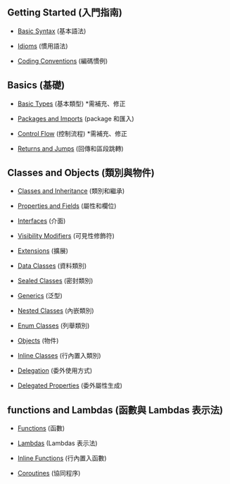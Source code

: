 ## Getting Started (入門指南)

- [Basic Syntax](pages/docs/reference/basic-syntax.md) (基本語法)

- [Idioms](pages/docs/reference/idioms.md) (慣用語法)

- [Coding Conventions](pages/docs/reference/coding-conventions.md) (編碼慣例)

## Basics (基礎)

- [Basic Types](pages/docs/reference/basic-types.md) (基本類型) *需補充、修正

- [Packages and Imports](pages/docs/reference/packages.md) (package 和匯入)

- [Control Flow](pages/docs/reference/control-flow.md) (控制流程) *需補充、修正

- [Returns and Jumps](pages/docs/reference/returns.md) (回傳和區段跳轉)


## Classes and Objects (類別與物件)

- [Classes and Inheritance](pages/docs/reference/classes.md) (類別和繼承)

- [Properties and Fields](pages/docs/reference/properties.md) (屬性和欄位)

- [Interfaces](pages/docs/reference/interfaces.md) (介面)

- [Visibility Modifiers](pages/docs/reference/visibility-modifiers.md) (可見性修飾符)

- [Extensions](pages/docs/reference/extensions.md) (擴展)

- [Data Classes](pages/docs/reference/data-classes.md) (資料類別)

- [Sealed Classes](pages/docs/reference/sealed-classes.md) (密封類別)

- [Generics](pages/docs/reference/generics.md) (泛型)

- [Nested Classes](pages/docs/reference/nested-classes.md) (內嵌類別)

- [Enum Classes](pages/docs/reference/enum-classes.md) (列舉類別)

- [Objects](pages/docs/reference/object-declarations.md) (物件)

- [Inline Classes](pages/docs/reference/inline-classes.md) (行內置入類別)

- [Delegation](pages/docs/reference/delegation.md) (委外使用方式)

- [Delegated Properties](pages/docs/reference/delegated-properties.md) (委外屬性生成)

## functions and Lambdas (函數與 Lambdas 表示法)

- [Functions](pages/docs/reference/functions.md) (函數)

- [Lambdas](pages/docs/reference/lambdas.md) (Lambdas 表示法)

- [Inline Functions](pages/docs/reference/inline-functions.md) (行內置入函數)

- [Coroutines](pages/docs/reference/coroutines.md) (協同程序)

